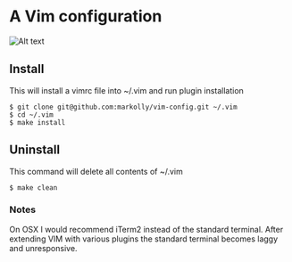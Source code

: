 # A Vim configuration
![Alt text](/../screenshots/images/Screenshot1.png?raw=true "Screenshot 1")

## Install
This will install a vimrc file into ~/.vim and run plugin installation
```
$ git clone git@github.com:markolly/vim-config.git ~/.vim
$ cd ~/.vim
$ make install
```

## Uninstall
This command will delete all contents of ~/.vim
```
$ make clean
```

### Notes
On OSX I would recommend iTerm2 instead of the standard terminal. After extending VIM with various plugins the standard terminal becomes laggy and unresponsive.
